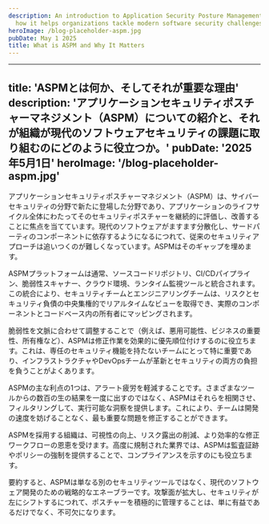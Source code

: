 ```yaml
---
description: An introduction to Application Security Posture Management (ASPM) and
  how it helps organizations tackle modern software security challenges.
heroImage: /blog-placeholder-aspm.jpg
pubDate: May 1 2025
title: What is ASPM and Why It Matters
---
```


---
title: 'ASPMとは何か、そしてそれが重要な理由'
description: 'アプリケーションセキュリティポスチャーマネジメント（ASPM）についての紹介と、それが組織が現代のソフトウェアセキュリティの課題に取り組むのにどのように役立つか。'
pubDate: '2025年5月1日'
heroImage: '/blog-placeholder-aspm.jpg'
---

アプリケーションセキュリティポスチャーマネジメント（ASPM）は、サイバーセキュリティの分野で新たに登場した分野であり、アプリケーションのライフサイクル全体にわたってそのセキュリティポスチャーを継続的に評価し、改善することに焦点を当てています。現代のソフトウェアがますます分散化し、サードパーティのコンポーネントに依存するようになるにつれて、従来のセキュリティアプローチは追いつくのが難しくなっています。ASPMはそのギャップを埋めます。

ASPMプラットフォームは通常、ソースコードリポジトリ、CI/CDパイプライン、脆弱性スキャナー、クラウド環境、ランタイム監視ツールと統合されます。この統合により、セキュリティチームとエンジニアリングチームは、リスクとセキュリティ負債の中央集権的でリアルタイムなビューを取得でき、実際のコンポーネントとコードベース内の所有者にマッピングされます。

脆弱性を文脈に合わせて調整することで（例えば、悪用可能性、ビジネスの重要性、所有権など）、ASPMは修正作業を効果的に優先順位付けするのに役立ちます。これは、専任のセキュリティ機能を持たないチームにとって特に重要であり、インフラストラクチャやDevOpsチームが革新とセキュリティの両方の負担を負うことがよくあります。

ASPMの主な利点の1つは、アラート疲労を軽減することです。さまざまなツールからの数百の生の結果を一度に出すのではなく、ASPMはそれらを相関させ、フィルタリングして、実行可能な洞察を提供します。これにより、チームは開発の速度を妨げることなく、最も重要な問題を修正することができます。

ASPMを採用する組織は、可視性の向上、リスク露出の削減、より効率的な修正ワークフローの恩恵を受けます。高度に規制された業界では、ASPMは監査証跡やポリシーの強制を提供することで、コンプライアンスを示すのにも役立ちます。

要約すると、ASPMは単なる別のセキュリティツールではなく、現代のソフトウェア開発のための戦略的なエネーブラーです。攻撃面が拡大し、セキュリティが左にシフトするにつれて、ポスチャーを積極的に管理することは、単に有益であるだけでなく、不可欠になります。